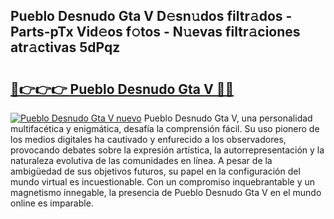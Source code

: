 ## Pueblo Desnudo Gta V D𝚎sn𝚞dos filtr𝚊dos - Parts-pTx Vid𝚎os f𝚘tos - N𝚞evas filtr𝚊ciones atr𝚊ctivas 5dPqz

# <h2><a href="http://mb8dne.tromn.icu/?c=Pueblo+Desnudo+Gta+V">🔗👉👉👉 Pueblo Desnudo Gta V 🔗🔗</a></h2>

[![Pueblo Desnudo Gta V nuevo](https://i.imgur.com/pEAQMta.gif)](http://mb8dne.tromn.icu/?c=Pueblo+Desnudo+Gta+V)
Pueblo Desnudo Gta V, una personalidad multifacética y enigmática, desafía la comprensión fácil. Su uso pionero de los medios digitales ha cautivado y enfurecido a los observadores, provocando debates sobre la expresión artística, la autorrepresentación y la naturaleza evolutiva de las comunidades en línea. A pesar de la ambigüedad de sus objetivos futuros, su papel en la configuración del mundo virtual es incuestionable. Con un compromiso inquebrantable y un magnetismo innegable, la presencia de Pueblo Desnudo Gta V en el mundo online es imparable.
